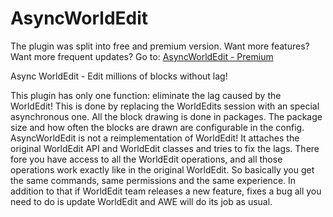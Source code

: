AsyncWorldEdit
==============
The plugin was split into free and premium version. 
Want more features? Want more frequent updates? Go to: [AsyncWorldEdit - Premium](https://github.com/SBPrime/AsyncWorldEdit-Premium)


Async WorldEdit - Edit millions of blocks without lag!

This plugin has only one function: eliminate the lag caused by the WorldEdit! 
This is done by replacing the WorldEdits session with an special asynchronous 
one. All the block drawing is done in packages. The package size and how often
the blocks are drawn are configurable in the config. AsyncWorldEdit is not a
reimplementation of WorldEdit! It attaches the original WorldEdit API and 
WorldEdit classes and tries to fix the lags. There fore you have access to all
the WorldEdit operations, and all those operations work exactly like in the 
original WorldEdit. So basically you get the same commands, same permissions 
and the same experience. In addition to that if WorldEdit team releases a new 
feature, fixes a bug all you need to do is update WorldEdit and AWE will do its
job as usual.
